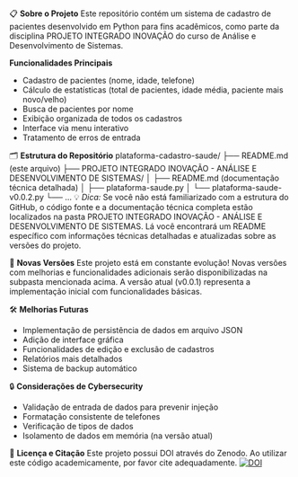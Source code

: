 📋 **Sobre o Projeto**
Este repositório contém um sistema de cadastro de pacientes desenvolvido em Python para fins acadêmicos, como parte da disciplina PROJETO INTEGRADO INOVAÇÃO do curso de Análise e Desenvolvimento de Sistemas.

**Funcionalidades Principais**
- Cadastro de pacientes (nome, idade, telefone)
- Cálculo de estatísticas (total de pacientes, idade média, paciente mais novo/velho)
- Busca de pacientes por nome
- Exibição organizada de todos os cadastros
- Interface via menu interativo
- Tratamento de erros de entrada

🗂️ **Estrutura do Repositório**
plataforma-cadastro-saude/
├── README.md (este arquivo)
├── PROJETO INTEGRADO INOVAÇÃO - ANÁLISE E DESENVOLVIMENTO DE SISTEMAS/
│   ├── README.md (documentação técnica detalhada)
│   ├── plataforma-saude.py
│   └── plataforma-saude-v0.0.2.py
└── ...
💡 *Dica:* Se você não está familiarizado com a estrutura do GitHub, o código fonte e a documentação técnica completa estão localizados na pasta PROJETO INTEGRADO INOVAÇÃO - ANÁLISE E DESENVOLVIMENTO DE SISTEMAS. Lá você encontrará um README específico com informações técnicas detalhadas e atualizadas sobre as versões do projeto.

🔄 **Novas Versões**
Este projeto está em constante evolução! Novas versões com melhorias e funcionalidades adicionais serão disponibilizadas na subpasta mencionada acima. A versão atual (v0.0.1) representa a implementação inicial com funcionalidades básicas.

🛠️ **Melhorias Futuras**
* Implementação de persistência de dados em arquivo JSON
* Adição de interface gráfica
* Funcionalidades de edição e exclusão de cadastros
* Relatórios mais detalhados
* Sistema de backup automático

🔒 **Considerações de Cybersecurity**
* Validação de entrada de dados para prevenir injeção
* Formatação consistente de telefones
* Verificação de tipos de dados
* Isolamento de dados em memória (na versão atual)

📄 **Licença e Citação**
Este projeto possui DOI através do Zenodo. Ao utilizar este código academicamente, por favor cite adequadamente.
[![DOI](https://zenodo.org/badge/1077559877.svg)](https://doi.org/10.5281/zenodo.17371324)
